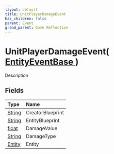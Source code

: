```yaml
---
layout: default
title: UnitPlayerDamageEvent
has_children: false
parent: Event
grand_parent: Game Reflection
---
```

# UnitPlayerDamageEvent( [ EntityEventBase ](/docs/game-reflection/events/entity_event_base) )
Description 

## Fields

| Type | Name |
|:-------------|:--------------|
| [String](/docs/game-reflection/components/string) | CreatorBlueprint |
| [String](/docs/game-reflection/components/string) | EntityBlueprint |
| [float](/docs/game-reflection/components/float) | DamageValue |
| [String](/docs/game-reflection/components/string) | DamageType |
| [Entity](/docs/game-reflection/classes/entity) | Entity |

